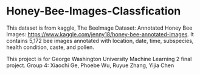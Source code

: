 # Honey-Bee-Images-Classfication
This dataset is from kaggle, The BeeImage Dataset: Annotated Honey Bee Images: https://www.kaggle.com/jenny18/honey-bee-annotated-images.
It contains 5,172 bee images annotated with location, date, time, subspecies, health condition, caste, and pollen.

This project is for George Washington University Machine Learning 2 final project. 
Group 4: Xiaochi Ge, Phoebe Wu, Ruyue Zhang, Yijia Chen

